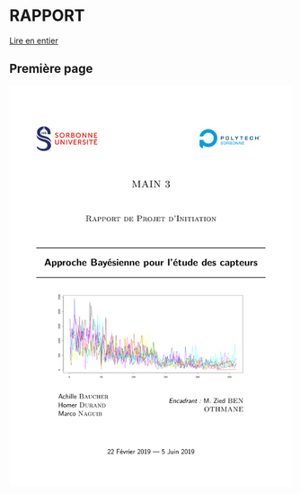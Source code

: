# RAPPORT 
[Lire en entier](rapport.pdf)
## Première page 
![Première page du rapport](images/premierepage.png)
